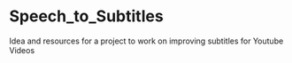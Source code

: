 # Speech_to_Subtitles
Idea and resources for a project to work on improving subtitles for Youtube Videos
